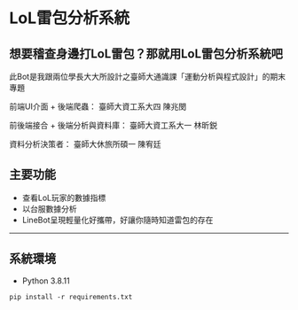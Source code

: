 # LoL雷包分析系統

想要稽查身邊打LoL雷包？那就用LoL雷包分析系統吧
---------------------------------------------------
此Bot是我跟兩位學長大大所設計之臺師大通識課「運動分析與程式設計」的期末專題

前端UI介面 + 後端爬蟲：
臺師大資工系大四 陳兆閔

前後端接合 + 後端分析與資料庫：
臺師大資工系大一 林昕鋭

資料分析決策者：
臺師大休旅所碩一 陳宥廷


## 主要功能
- 查看LoL玩家的數據指標
- 以台服數據分析
- LineBot呈現輕量化好攜帶，好讓你隨時知道雷包的存在
---
## 系統環境
- Python 3.8.11
```
pip install -r requirements.txt
```